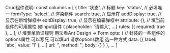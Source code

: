 

Crud组件说明:
    const columns = [
        {
            title: '状态',                               // 标题
            key: 'status',                              // 必填唯一
            formType: 'select',                         // 渲染组件
            search: true,                               // 显示在
            addDisplay: true,                           // 显示在新增弹框中
            editDisplay: true,                          // 显示在编辑弹框中
            attribute: {},                              // 填当前组件的可用属性 如Input组件  { placeholder: '请输入', ...}
            rules: [{ required: true }, ...],           // 填表单验证规则 用法看Ant Design -> Form
            opts: {                                     // 封装的一些组件的options属性 可以写死 可以填url 请求options数组 选一种方式
                data: [{ label: 'abc', value: '1' }, ...]
                url: '', method: '', body: {}
            }
        },
        ...
    ]